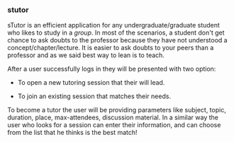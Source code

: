 ### stutor
sTutor is an efficient application for any undergraduate/graduate student who likes to study in a _group_. In most of the scenarios, a student don't get chance to ask doubts to the professor because they have not understood a concept/chapter/lecture. It is easier to ask doubts to your peers than a professor and as we said best way to lean is to teach.

After a user successfully logs in they will be presented with two option:

* To open a new tutoring session that their will lead.

* To join an existing session that matches their needs.

To become a tutor the user will be providing parameters like subject, topic, duration, place, max-attendees, discussion material. In a similar way the user who looks for a session can enter their information, and can choose from the list that he thinks is the best match!

